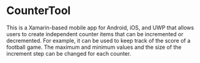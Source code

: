 # CounterTool

This is a Xamarin-based mobile app for Android, iOS, and UWP that allows users to create independent counter items that can be incremented or decremented. For example, it can be used to keep track of the score of a football game. The maximum and minimum values and the size of the increment step can be changed for each counter.